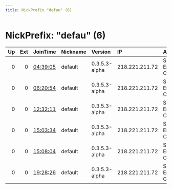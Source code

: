 ```yaml
---
title: NickPrefix "defau" (6)
---
```


# NickPrefix: "defau" (6)

|   Up |   Ext | JoinTime                                                                                            | Nickname   | Version       | IP             | AS                               | CC   |   ORp |   Dirp | OS      | Contact   |   eFamMembers |
|-----:|------:|:----------------------------------------------------------------------------------------------------|:-----------|:--------------|:---------------|:---------------------------------|:-----|------:|-------:|:--------|:----------|--------------:|
|    0 |     0 | [04:39:05](https://metrics.torproject.org/rs.html#details/199D47649A3B341633EBB2D31BFA1D2B4E955361) | default    | 0.3.5.3-alpha | 218.221.211.72 | So-net Entertainment Corporation | jp   | 42958 |      0 | Windows | None      |             1 |
|    0 |     0 | [06:20:54](https://metrics.torproject.org/rs.html#details/351B8E18D8E3017237BB4D4EB81CFA49AFF53E90) | default    | 0.3.5.3-alpha | 218.221.211.72 | So-net Entertainment Corporation | jp   | 42958 |      0 | Windows | None      |             1 |
|    0 |     0 | [12:32:11](https://metrics.torproject.org/rs.html#details/BEA1564F3807BBD1432DBF5465EB23E4C5F22CE1) | default    | 0.3.5.3-alpha | 218.221.211.72 | So-net Entertainment Corporation | jp   | 42958 |      0 | Windows | None      |             1 |
|    0 |     0 | [15:03:34](https://metrics.torproject.org/rs.html#details/98486EBCA9D80E7F6E874E48063C87480973F87A) | default    | 0.3.5.3-alpha | 218.221.211.72 | So-net Entertainment Corporation | jp   | 42958 |      0 | Windows | None      |             1 |
|    0 |     0 | [15:08:04](https://metrics.torproject.org/rs.html#details/96F669AA8AF4CEBF55B0E0B975D5D5EDEA77E767) | default    | 0.3.5.3-alpha | 218.221.211.72 | So-net Entertainment Corporation | jp   | 42958 |      0 | Windows | None      |             1 |
|    0 |     0 | [19:28:26](https://metrics.torproject.org/rs.html#details/3BB60288B16CB72C3C99F016F2A742F77B418127) | default    | 0.3.5.3-alpha | 218.221.211.72 | So-net Entertainment Corporation | jp   | 42958 |      0 | Windows | None      |             1 |
